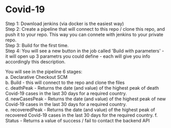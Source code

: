 # Covid-19

Step 1: Download jenkins (via docker is the easiest way)  
Step 2: Create a pipeline that will connect to this repo / clone this repo, and push it to your repo. This way you can connete with jenkins to your private repo.  
Step 3: Build for the first time.  
Step 4: You will see a new button in the job called 'Build with parameters' - it will open up 3 parametrs you could define - each will give you info accordingly this description.  

You will see in the pipeline 6 stages:  
a. Declarative Checkout SCM  
b. Build - this will connect to the repo and clone the files  
c. deathPeak - Returns the date (and value) of the highest peak of death Covid-19 cases in the last 30 days for a required country.  
d. newCasesPeak - Returns the date (and value) of the highest peak of new Covid-19 cases in the last 30 days for a required country.  
e. recoveredPeak - Returns the date (and value) of the highest peak of recovered Covid-19 cases in the last 30 days for the required country. 
f. Status - Returns a value of success / fail to contact the backend API  
